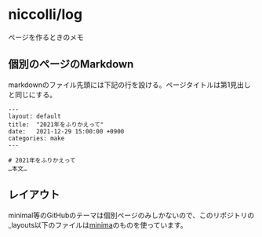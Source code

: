 # niccolli/log

ページを作るときのメモ

## 個別のページのMarkdown

markdownのファイル先頭には下記の行を設ける。ページタイトルは第1見出しと同じにする。

```
---
layout: default
title:  "2021年をふりかえって"
date:   2021-12-29 15:00:00 +0900
categories: make
---

# 2021年をふりかえって
…本文…
```

## レイアウト

minimal等のGitHubのテーマは個別ページのみしかないので、このリポジトリの_layouts以下のファイルは[minima](https://github.com/jekyll/minima)のものを使っています。
